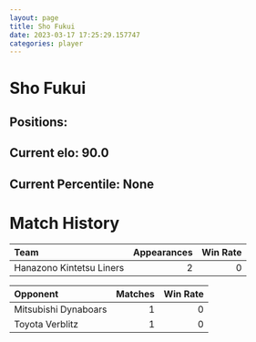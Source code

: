 ```yaml
---  
layout: page  
title: Sho Fukui  
date: 2023-03-17 17:25:29.157747  
categories: player  
---
```

# Sho Fukui

## Positions: 

## Current elo: 90.0

## Current Percentile: None

# Match History


| Team                     |   Appearances |   Win Rate |
|:-------------------------|--------------:|-----------:|
| Hanazono Kintetsu Liners |             2 |          0 |

| Opponent             |   Matches |   Win Rate |
|:---------------------|----------:|-----------:|
| Mitsubishi Dynaboars |         1 |          0 |
| Toyota Verblitz      |         1 |          0 |